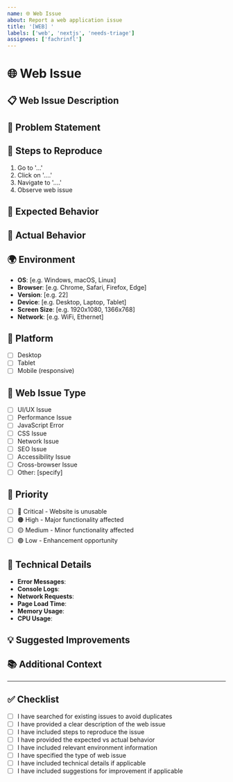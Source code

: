```yaml
---
name: 🌐 Web Issue
about: Report a web application issue
title: '[WEB] '
labels: ['web', 'nextjs', 'needs-triage']
assignees: ['fachrinfl']
---
```


# 🌐 Web Issue

## 📋 **Web Issue Description**

<!-- A clear and concise description of the web issue -->

## 🎯 **Problem Statement**

<!-- Describe the web problem you're experiencing -->

## 🔄 **Steps to Reproduce**

<!-- Steps to reproduce the web issue -->

1. Go to '...'
2. Click on '....'
3. Navigate to '....'
4. Observe web issue

## 🎯 **Expected Behavior**

<!-- What should happen on the web -->

## 📱 **Actual Behavior**

<!-- What actually happens on the web -->

## 🌍 **Environment**

<!-- Please complete the following information -->

- **OS**: [e.g. Windows, macOS, Linux]
- **Browser**: [e.g. Chrome, Safari, Firefox, Edge]
- **Version**: [e.g. 22]
- **Device**: [e.g. Desktop, Laptop, Tablet]
- **Screen Size**: [e.g. 1920x1080, 1366x768]
- **Network**: [e.g. WiFi, Ethernet]

## 📱 **Platform**

<!-- Check all that apply -->

- [ ] Desktop
- [ ] Tablet
- [ ] Mobile (responsive)

## 🎯 **Web Issue Type**

<!-- Check all that apply -->

- [ ] UI/UX Issue
- [ ] Performance Issue
- [ ] JavaScript Error
- [ ] CSS Issue
- [ ] Network Issue
- [ ] SEO Issue
- [ ] Accessibility Issue
- [ ] Cross-browser Issue
- [ ] Other: [specify]

## 🎯 **Priority**

<!-- Check the appropriate priority level -->

- [ ] 🔴 Critical - Website is unusable
- [ ] 🟠 High - Major functionality affected
- [ ] 🟡 Medium - Minor functionality affected
- [ ] 🟢 Low - Enhancement opportunity

## 🔧 **Technical Details**

<!-- If applicable, provide technical details -->

- **Error Messages**:
- **Console Logs**:
- **Network Requests**:
- **Page Load Time**:
- **Memory Usage**:
- **CPU Usage**:

## 💡 **Suggested Improvements**

<!-- If you have suggestions for improving the web experience -->

## 📚 **Additional Context**

<!-- Add any other context about the web issue here -->

---

## ✅ **Checklist**

<!-- Check all that apply -->

- [ ] I have searched for existing issues to avoid duplicates
- [ ] I have provided a clear description of the web issue
- [ ] I have included steps to reproduce the issue
- [ ] I have provided the expected vs actual behavior
- [ ] I have included relevant environment information
- [ ] I have specified the type of web issue
- [ ] I have included technical details if applicable
- [ ] I have included suggestions for improvement if applicable
